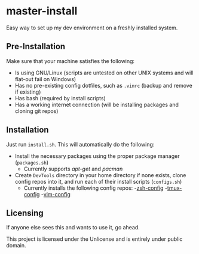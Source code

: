 # master-install

Easy way to set up my dev environment on a freshly installed system.

## Pre-Installation

Make sure that your machine satisfies the following:
- Is using GNU/Linux (scripts are untested on other UNIX systems and will flat-out fail on Windows)
- Has no pre-existing config dotfiles, such as `.vimrc` (backup and remove if existing)
- Has bash (required by install scripts)
- Has a working internet connection (will be installing packages and cloning git repos)

## Installation

Just run `install.sh`. This will automatically do the following:
- Install the necessary packages using the proper package manager (`packages.sh`)
  - Currently supports *apt-get* and *pacman*
- Create `DevTools` directory in your home directory if none exists, clone config repos into it, and run each of their install scripts (`configs.sh`)
  - Currently installs the following config repos:
    -[zsh-config](https://github.com/igemnace/zsh-config)
    -[tmux-config](https://github.com/igemnace/tmux-config)
    -[vim-config](https://github.com/igemnace/vim-config)

## Licensing

If anyone else sees this and wants to use it, go ahead.

This project is licensed under the Unlicense and is entirely under public domain.
